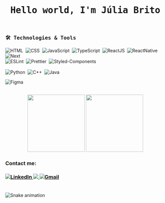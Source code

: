 
<h1 align="center"><samp>Hello world, I'm Júlia Brito</samp></h2>

<br>
<h3><samp>🛠 Technologies & Tools</samp></h3>
  <div style="display: inline_block">    

  ![HTML](https://img.shields.io/badge/-HTML-E44D26?style=flat&logoColor=fff&logo=html5)&nbsp;
  ![CSS](https://img.shields.io/badge/-CSS-1572B6?style=flat&logoColor=fff&logo=css3)&nbsp;
  ![JavaScript](https://img.shields.io/badge/-JavaScript-F0DB4F?style=flat&logoColor=fff&logo=javascript)&nbsp;
  ![TypeScript](https://img.shields.io/badge/-TypeScript-007ACC?style=flat&logoColor=fff&logo=typescript)&nbsp;
  ![ReactJS](https://img.shields.io/badge/-React.js-18BCEE?style=flat&logoColor=fff&logo=react)&nbsp;
  ![ReactNative](https://img.shields.io/badge/-React_Native-05A5D1?style=flat&logoColor=fff&logo=react)&nbsp;
  ![Next](https://img.shields.io/badge/-Next.js-1E1E1E?style=flat&logoColor=fff&logo=next.js)&nbsp;<br/>
  ![ESLint](https://img.shields.io/badge/-ESLint-4B32C3?style=flat&logoColor=fff&logo=eslint)&nbsp;
  ![Prettier](https://img.shields.io/badge/-Prettier-EA5E5E?style=flat&logoColor=fff&logo=prettier)&nbsp;
  ![Styled-Components](https://img.shields.io/badge/-Styled_Components-DB9A64?style=flat&logoColor=fff&logo=styled-components)&nbsp;<br/>  
  ![Python](https://img.shields.io/badge/-Python-3776AB?style=flat&logoColor=fff&logo=python)&nbsp;
  ![C++](https://img.shields.io/badge/C%2B%2B-00599C?style=flat&logo=c%2B%2B&logoColor=white)&nbsp;
  ![Java](https://img.shields.io/badge/-Java-ED8B00?style=flat&logoColor=fff&logo=java)&nbsp;
  
  ![Figma](https://img.shields.io/badge/-Figma-1E1E1E?style=flat&logoColor=FF7262&logo=figma)&nbsp;

</div>

<br>

<div align="center">
  <img height="180em" src="https://github-readme-stats.vercel.app/api?username=LiajuX&show_icons=true&theme=dracula&include_all_commits=true&count_private=true"/>
  <img height="180em" src="https://github-readme-stats.vercel.app/api/top-langs/?username=LiajuX&layout=compact&langs_count=8&theme=dracula"/>
</div>

<h3>Contact me:<h3>
<a href="https://www.linkedin.com/in/j%C3%BAlia-brito-b0420a208/" target="_blank">
  <img alt="LinkedIn" " src="https://img.shields.io/badge/-LinkedIn-0077B5?style=flat&logo=Linkedin&logoColor=white">
</a>                                                                                                                                            
         
<a href="https://discordapp.com/users/524305173250703361/" target="_blank">
  <img src="https://img.shields.io/badge/Discord-5165F6.svg?style=flat&logo=discord&logoColor=white"/>
</a>
                                                                                                                         
<a href="mailto:julialbritto@gmail.com" target="_blank">
  <img alt="Gmail" src="https://img.shields.io/badge/-Gmail-c5392a?style=flat&logo=Gmail&logoColor=white&link=mailto:julialbritto@gmail.com">
</a>
                                                                                                                         
#

![Snake animation](https://github.com/LiajuX/LiajuX/blob/output/github-contribution-grid-snake.svg)
  
